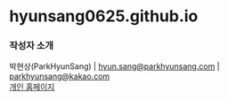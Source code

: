 # hyunsang0625.github.io

### 작성자 소개
박현상(ParkHyunSang) | hyun.sang@parkhyunsang.com | parkhyunsang@kakao.com  
[개인 홈페이지](http://parkhyunsang.com)  
